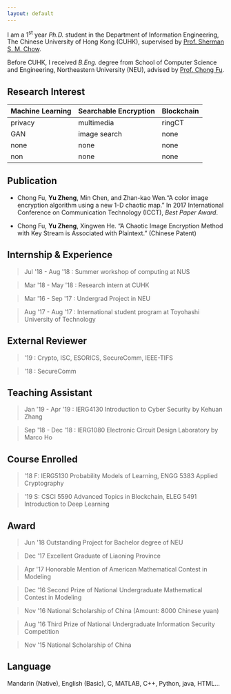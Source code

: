 ```yaml
---
layout: default
---
```

I am a 1<sup>st</sup> year _Ph.D._ student in the Department of Information Engineering, The Chinese University of Hong Kong (CUHK), supervised by [Prof. Sherman S. M. Chow](http://staff.ie.cuhk.edu.hk/~smchow/).

Before CUHK, I received _B.Eng._ degree from School of Computer Science and Engineering, Northeastern University (NEU), advised by [Prof. Chong Fu](https://scholar.google.com/citations?user=xq76xEMAAAAJ&hl=zh-CN).


## Research Interest

| Machine Learning | Searchable Encryption  | Blockchain |
|:-------------|:------------------|:------|
|  privacy     | multimedia        | ringCT|
|  GAN         | image search      | none  |
| none         | none              | none  |
| non          | none              | none  |

## Publication

*  Chong Fu, **Yu Zheng**, Min Chen, and Zhan-kao Wen.“A color image encryption algorithm using a new 1-D chaotic map.” In 2017 International Conference on Communication Technology (ICCT), _Best Paper Award_.

*  Chong Fu, **Yu Zheng**, Xingwen He. “A Chaotic Image Encryption Method with Key Stream is Associated with Plaintext.” (Chinese Patent)

## Internship & Experience

> Jul '18 - Aug '18 : Summer workshop of computing at NUS

> Mar '18 - May '18 : Research intern at CUHK

> Mar '16 - Sep '17 : Undergrad Project in NEU

> Aug '17 - Aug '17 : International student program at Toyohashi University of Technology


## External Reviewer

>   '19 : Crypto, ISC, ESORICS, SecureComm, IEEE-TIFS

>   '18 : SecureComm

## Teaching Assistant

> Jan '19 - Apr '19 : IERG4130 Introduction to Cyber Security by Kehuan Zhang

> Sep '18 - Dec '18 : IERG1080 Electronic Circuit Design Laboratory by Marco Ho

## Course Enrolled

>'18 F: IERG5130 Probability Models of Learning, ENGG 5383 Applied Cryptography

>'19 S: CSCI 5590 Advanced Topics in Blockchain, ELEG 5491 Introduction to Deep Learning

## Award

> Jun '18 Outstanding Project for Bachelor degree of NEU 

> Dec '17 Excellent Graduate of Liaoning Province

> Apr '17 Honorable Mention of American Mathematical Contest in 
Modeling

> Dec '16 Second Prize of National Undergraduate Mathematical Contest in Modeling 

> Nov '16 National Scholarship of China (Amount: 8000 Chinese yuan)

> Aug '16 Third Prize of National Undergraduate Information Security Competition 

> Nov '15 National Scholarship of China

## Language

Mandarin (Native), English (Basic), C, MATLAB, C++, Python, java, HTML...

